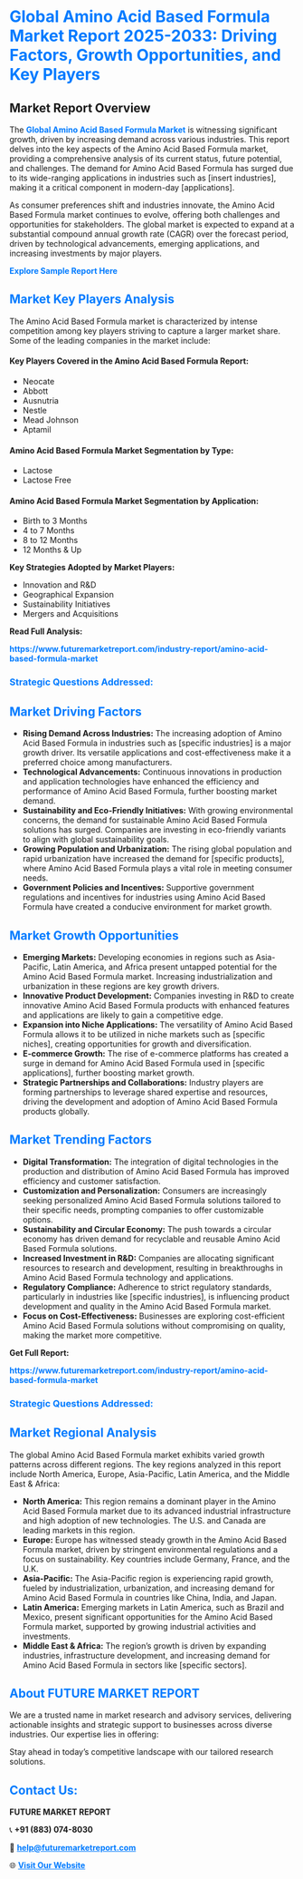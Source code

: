 <h1 style="color: #007BFF;">Global Amino Acid Based Formula Market Report 2025-2033: Driving Factors, Growth Opportunities, and Key Players</h1>

<section id="overview">
<h2>Market Report Overview</h2>
<p>The <a href="https://www.futuremarketreport.com/industry-report/amino-acid-based-formula-market" style="color: #007BFF; text-decoration: none;"><strong>Global Amino Acid Based Formula Market</strong></a> is witnessing significant growth, driven by increasing demand across various industries. This report delves into the key aspects of the Amino Acid Based Formula market, providing a comprehensive analysis of its current status, future potential, and challenges. The demand for Amino Acid Based Formula has surged due to its wide-ranging applications in industries such as [insert industries], making it a critical component in modern-day [applications].</p>
<p>As consumer preferences shift and industries innovate, the Amino Acid Based Formula market continues to evolve, offering both challenges and opportunities for stakeholders. The global market is expected to expand at a substantial compound annual growth rate (CAGR) over the forecast period, driven by technological advancements, emerging applications, and increasing investments by major players.</p>
</section>

<section id="overview">
<p><a href="https://www.futuremarketreport.com/request-sample/reportId=49191" style="color: #007BFF; text-decoration: none;"><strong>Explore Sample Report Here</strong></a></p>
</section>

<section id="key-players">
<h2 style="color: #007BFF;">Market Key Players Analysis</h2>
<p>The Amino Acid Based Formula market is characterized by intense competition among key players striving to capture a larger market share. Some of the leading companies in the market include:</p>
<h4>Key Players Covered in the Amino Acid Based Formula Report:</h4>
<ul><li>Neocate</li><li>Abbott</li><li>Ausnutria</li><li>Nestle</li><li>Mead Johnson</li><li>Aptamil</li></ul>
<h4>Amino Acid Based Formula Market Segmentation by Type:</h4>
<ul><li>Lactose</li><li>Lactose Free</li></ul>

<h4>Amino Acid Based Formula Market Segmentation by Application:</h4>
<ul><li>Birth to 3 Months</li><li>4 to 7 Months</li><li>8 to 12 Months</li><li>12 Months &amp; Up</li></ul>
<p><strong>Key Strategies Adopted by Market Players:</strong></p>
<ul>
<li>Innovation and R&D</li>
<li>Geographical Expansion</li>
<li>Sustainability Initiatives</li>
<li>Mergers and Acquisitions</li>
</ul>
</section>

<section>
<p><strong>Read Full Analysis: </strong></p><a href="https://www.futuremarketreport.com/industry-report/amino-acid-based-formula-market" style="color: #007BFF; text-decoration: none;"><strong>https://www.futuremarketreport.com/industry-report/amino-acid-based-formula-market</strong></a>
<h3 style="color: #007BFF;">Strategic Questions Addressed:</h3>
</section>

<section id="driving-factors">
<h2 style="color: #007BFF;">Market Driving Factors</h2>
<ul>
<li><strong>Rising Demand Across Industries:</strong> The increasing adoption of Amino Acid Based Formula in industries such as [specific industries] is a major growth driver. Its versatile applications and cost-effectiveness make it a preferred choice among manufacturers.</li>
<li><strong>Technological Advancements:</strong> Continuous innovations in production and application technologies have enhanced the efficiency and performance of Amino Acid Based Formula, further boosting market demand.</li>
<li><strong>Sustainability and Eco-Friendly Initiatives:</strong> With growing environmental concerns, the demand for sustainable Amino Acid Based Formula solutions has surged. Companies are investing in eco-friendly variants to align with global sustainability goals.</li>
<li><strong>Growing Population and Urbanization:</strong> The rising global population and rapid urbanization have increased the demand for [specific products], where Amino Acid Based Formula plays a vital role in meeting consumer needs.</li>
<li><strong>Government Policies and Incentives:</strong> Supportive government regulations and incentives for industries using Amino Acid Based Formula have created a conducive environment for market growth.</li>
</ul>
</section>

<section id="growth-opportunities">
<h2 style="color: #007BFF;">Market Growth Opportunities</h2>
<ul>
<li><strong>Emerging Markets:</strong> Developing economies in regions such as Asia-Pacific, Latin America, and Africa present untapped potential for the Amino Acid Based Formula market. Increasing industrialization and urbanization in these regions are key growth drivers.</li>
<li><strong>Innovative Product Development:</strong> Companies investing in R&D to create innovative Amino Acid Based Formula products with enhanced features and applications are likely to gain a competitive edge.</li>
<li><strong>Expansion into Niche Applications:</strong> The versatility of Amino Acid Based Formula allows it to be utilized in niche markets such as [specific niches], creating opportunities for growth and diversification.</li>
<li><strong>E-commerce Growth:</strong> The rise of e-commerce platforms has created a surge in demand for Amino Acid Based Formula used in [specific applications], further boosting market growth.</li>
<li><strong>Strategic Partnerships and Collaborations:</strong> Industry players are forming partnerships to leverage shared expertise and resources, driving the development and adoption of Amino Acid Based Formula products globally.</li>
</ul>
</section>

<section id="trending-factors">
<h2 style="color: #007BFF;">Market Trending Factors</h2>
<ul>
<li><strong>Digital Transformation:</strong> The integration of digital technologies in the production and distribution of Amino Acid Based Formula has improved efficiency and customer satisfaction.</li>
<li><strong>Customization and Personalization:</strong> Consumers are increasingly seeking personalized Amino Acid Based Formula solutions tailored to their specific needs, prompting companies to offer customizable options.</li>
<li><strong>Sustainability and Circular Economy:</strong> The push towards a circular economy has driven demand for recyclable and reusable Amino Acid Based Formula solutions.</li>
<li><strong>Increased Investment in R&D:</strong> Companies are allocating significant resources to research and development, resulting in breakthroughs in Amino Acid Based Formula technology and applications.</li>
<li><strong>Regulatory Compliance:</strong> Adherence to strict regulatory standards, particularly in industries like [specific industries], is influencing product development and quality in the Amino Acid Based Formula market.</li>
<li><strong>Focus on Cost-Effectiveness:</strong> Businesses are exploring cost-efficient Amino Acid Based Formula solutions without compromising on quality, making the market more competitive.</li>
</ul>
</section>

<section>
<p><strong>Get Full Report: </strong></p><a href="https://www.futuremarketreport.com/industry-report/amino-acid-based-formula-market" style="color: #007BFF; text-decoration: none;"><strong>https://www.futuremarketreport.com/industry-report/amino-acid-based-formula-market</strong></a>
<h3 style="color: #007BFF;">Strategic Questions Addressed:</h3>
</section>


<section id="regional-analysis">
<h2 style="color: #007BFF;">Market Regional Analysis</h2>
<p>The global Amino Acid Based Formula market exhibits varied growth patterns across different regions. The key regions analyzed in this report include North America, Europe, Asia-Pacific, Latin America, and the Middle East & Africa:</p>
<ul>
<li><strong>North America:</strong> This region remains a dominant player in the Amino Acid Based Formula market due to its advanced industrial infrastructure and high adoption of new technologies. The U.S. and Canada are leading markets in this region.</li>
<li><strong>Europe:</strong> Europe has witnessed steady growth in the Amino Acid Based Formula market, driven by stringent environmental regulations and a focus on sustainability. Key countries include Germany, France, and the U.K.</li>
<li><strong>Asia-Pacific:</strong> The Asia-Pacific region is experiencing rapid growth, fueled by industrialization, urbanization, and increasing demand for Amino Acid Based Formula in countries like China, India, and Japan.</li>
<li><strong>Latin America:</strong> Emerging markets in Latin America, such as Brazil and Mexico, present significant opportunities for the Amino Acid Based Formula market, supported by growing industrial activities and investments.</li>
<li><strong>Middle East & Africa:</strong> The region’s growth is driven by expanding industries, infrastructure development, and increasing demand for Amino Acid Based Formula in sectors like [specific sectors].</li>
</ul>
</section>

<footer>
<h2 style="color: #007BFF;">About FUTURE MARKET REPORT</h2>
<p>We are a trusted name in market research and advisory services, delivering actionable insights and strategic support to businesses across diverse industries. Our expertise lies in offering:</p>

<p>Stay ahead in today’s competitive landscape with our tailored research solutions.</p>

<h2 style="color: #007BFF;">Contact Us:</h2>
<p><strong>FUTURE MARKET REPORT</strong></p>
<p>📞 <strong>+91 (883) 074-8030</strong></p>
<p>📧 <strong><a href="mailto:help@futuremarketreport.com" style="color: #007BFF;">help@futuremarketreport.com</a></strong></p>
<p>🌐 <strong><a href="https://www.futuremarketreport.com/" style="color: #007BFF;">Visit Our Website</a></strong></p>
</footer>